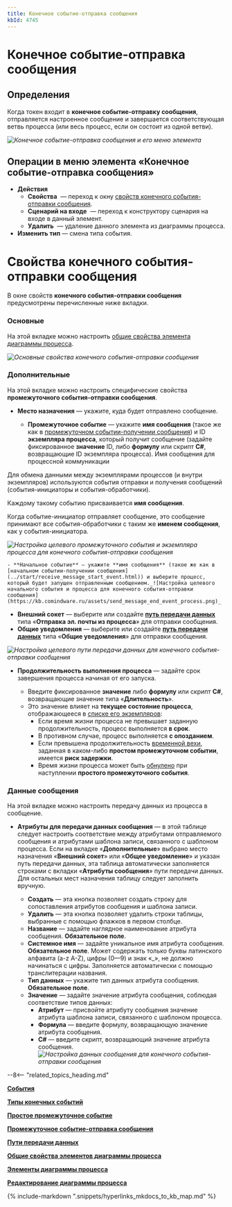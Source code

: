 ```yaml
---
title: Конечное событие-отправка сообщения
kbId: 4745
---
```


# Конечное событие-отправка сообщения

## Определения

Когда токен входит в **конечное событие-отправку сообщения**, отправляется настроенное сообщение и завершается соответствующая ветвь процесса (или весь процесс, если он состоит из одной ветви).

_![Конечное событие-отправка сообщения и его меню элемента](https://kb.comindware.ru/assets/send_message_end_event.png)_

## Операции в меню элемента «Конечное событие-отправка сообщения»

- **Действия**
    - **Свойства** *‌* — переход к окну [свойств конечного события-отправки сообщения](#свойства-конечного-события-отправки-сообщения).
    - **Сценарий на входе** *‌* — переход к конструктору сценария на входе в данный элемент.
    - **Удалить** *‌* — удаление данного элемента из диаграммы процесса.
- **Изменить тип** — смена типа события.

# Свойства конечного события-отправки сообщения

В окне свойств **конечного события-отправки сообщения** предусмотрены перечисленные ниже вкладки.

### Основные

На этой вкладке можно настроить [общие свойства элемента диаграммы процесса](../../process_diagram_element_common_properties.html#process_diagram_element_common_properties).

_![Основные свойства конечного события-отправки сообщения](https://kb.comindware.ru/assets/send_message_end_event_general_properties.png)_

### Дополнительные

На этой вкладке можно настроить специфические свойства **промежуточного события-отправки сообщения**.

- **Место назначения** — укажите, куда будет отправлено сообщение.

    - **Промежуточное событие** — укажите **имя сообщения** (такое же как в [промежуточном событии-получении сообщения](../intermediate/receive_message_intermediate_event.html)) и ID **экземпляра процесса**, который получит сообщение (задайте фиксированное **значение** ID, либо **формулу** или скрипт **C#**, возвращающие ID экземпляра процесса).
Имя сообщения для процессной коммуникации

Для обмена данными между экземплярами процессов (и внутри экземпляров) используются события отправки и получения сообщений (события-инициаторы и события-обработчики).

Каждому такому событию присваивается **имя сообщения**.

Когда событие-инициатор отправляет сообщение, это сообщение принимают все события-обработчики с таким же **именем сообщения**, как у события-инициатора.

_![Настройка целевого промежуточного события и экземпляра процесса для конечного события-отправки сообщения](https://kb.comindware.ru/assets/send_message_end_event_process_instance.png)_

    - **Начальное событие** — укажите **имя сообщения** (такое же как в [начальном событии-получении сообщения](../start/receive_message_start_event.html)) и выберите процесс, который будет запущен отправленным сообщением._![Настройка целевого начального события и процесса для конечного события-отправки сообщения](https://kb.comindware.ru/assets/send_message_end_event_process.png)_
- **Внешний сокет** — выберите или создайте **[путь передачи данных](../../../../../../administration/connections_communication_routes/communication_routes.html)** типа «**Отправка эл. почты из процесса**» для отправки сообщения.
- **Общие уведомления** — выберите или создайте **[путь передачи данных](../../../../../../administration/connections_communication_routes/communication_routes.html)** типа «**Общие уведомления**» для отправки сообщения.

_![Настройка целевого пути передачи данных для конечного события-отправки сообщения](https://kb.comindware.ru/assets/send_message_end_event_communication_route.png)_
- **Продолжительность выполнения процесса** — задайте срок завершения процесса начиная от его запуска.

    - Введите фиксированное **значение** либо **формулу** или скрипт **C#**, возвращающие значение типа «**Длительность**».
    - Это значение влияет на **текущее состояние процесса**, отображающееся в [списке его экземпляров](../../../../../templates/index.html#просмотр-всех-записей-экземпляров-шаблона):
        - Если время жизни процесса не превышает заданную продолжительность, процесс выполняется **в срок**.
        - В противном случае, процесс выполняется **с опозданием**.
        - Если превышена продолжительность [временной вехи](../intermediate/none_intermediate_event.html#milestone-duration), заданная в каком-либо **простом промежуточном событии**, имеется **риск задержки**.
        - Время жизни процесса может быть [обнулено](../intermediate/none_intermediate_event.html#instance-lifetime) при наступлении **простого промежуточного события**.

### Данные сообщения

На этой вкладке можно настроить передачу данных из процесса в сообщение.

- **Атрибуты для передачи данных сообщения** — в этой таблице следует настроить соответствие между атрибутами отправляемого сообщения и атрибутами шаблона записи, связанного с шаблоном процесса. Если на вкладке «**Дополнительные**» выбрано место назначения «**Внешний сокет**» или «**Общее уведомление**» и указан путь передачи данных, эта таблица автоматически заполняется строками с вкладки «**Атрибуты сообщения**» пути передачи данных. Для остальных мест назначения таблицу следует заполнить вручную.

    - **Создать** — эта кнопка позволяет создать строку для сопоставления атрибутов сообщения и шаблона записи.
    - **Удалить** — эта кнопка позволяет удалить строки таблицы, выбранные с помощью флажков в первом столбце.
    - **Название** — задайте наглядное наименование атрибута сообщения. **Обязательное поле**.
    - **Системное имя** — задайте уникальное имя атрибута сообщения. **Обязательное поле**. Может содержать только буквы латинского алфавита (a-z A-Z), цифры (0—9) и знак «\_», не должно начинаться с цифры. Заполняется автоматически с помощью транслитерации названия.
    - **Тип данных** — укажите тип данных атрибута сообщения. **Обязательное поле**.
    - **Значение** — задайте значение атрибута сообщения, соблюдая соответствие типов данных:
        - **Атрибут** — присвойте атрибуту сообщения значение атрибута шаблона записи, связанного с шаблоном процесса.
        - **Формула** — введите формулу, возвращающую значение атрибута сообщения.
        - **C#** — введите скрипт, возвращающий значение атрибута сообщения._![Настройка данных сообщения для конечного события-отправки сообщения](https://kb.comindware.ru/assets/send_message_end_event_message_data.png)_

--8<-- "related_topics_heading.md"

**[События](../index.html#события)**

**[Типы конечных событий](index.html#типы-конечных-событий)**

**[Простое промежуточное событие](../intermediate/none_intermediate_event.html)**

**[Промежуточное событие-отправка сообщения](../intermediate/send_message_intermediate_event.html)**

**[Пути передачи данных](../../../../../../administration/connections_communication_routes/communication_routes.html)**

**[Общие свойства элементов диаграммы процесса](../../process_diagram_element_common_properties.html#process_diagram_element_common_properties)**

**[Элементы диаграммы процесса](../../index.html#process_diagram_elements)**

**[Редактирование диаграммы процесса](../../../index.html#process_diagram_designer)**

{% include-markdown ".snippets/hyperlinks_mkdocs_to_kb_map.md" %}
